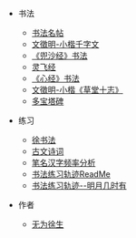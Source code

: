 - 书法
  - [书法名帖](书法/书法名帖.md)
  - [文徵明-小楷千字文](书法/文徵明-小楷千字文.md)
  - [《兜沙经》书法](书法/《兜沙经》书法.md)
  - [灵飞经](书法/灵飞经.md)
  - [《心经》书法](书法/《心经》书法.md)
  - [文徵明-小楷《草堂十志》](书法/文徵明-小楷《草堂十志》.md)
  - [多宝塔碑](书法/多宝塔碑.md)
	
- 练习
  - [徐书法](练习/徐书法.md)
  - [古文诗词](练习/古文诗词.md)
  - [笔名汉字频率分析](练习/笔名汉字频率分析.md)
  - [书法练习轨迹ReadMe](练习/书法练习轨迹ReadMe.md)
  - [书法练习轨迹--明月几时有](练习/书法练习轨迹--明月几时有.md)
  
- 作者
  - [无为徐生](作者/无为徐生.md)


